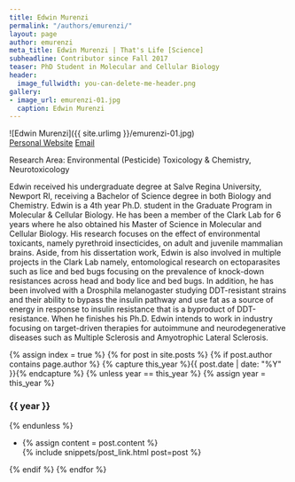 ```yaml
---
title: Edwin Murenzi
permalink: "/authors/emurenzi/"
layout: page
author: emurenzi
meta_title: Edwin Murenzi | That's Life [Science]
subheadline: Contributor since Fall 2017
teaser: PhD Student in Molecular and Cellular Biology
header:
  image_fullwidth: you-can-delete-me-header.png
gallery:
- image_url: emurenzi-01.jpg
  caption: Edwin Murenzi
---
```


![Edwin Murenzi]({{ site.urlimg }}/emurenzi-01.jpg)<br>
[Personal Website](https://www.vasci.umass.edu/contact-us/gradstudents/edwin-murenzi)
[Email](mailto:emurenzi@vasci.umass.edu)

Research Area: Environmental (Pesticide) Toxicology & Chemistry, Neurotoxicology

Edwin received his undergraduate degree at Salve Regina University, Newport RI, receiving a Bachelor of Science degree in both Biology and Chemistry. Edwin is a 4th year Ph.D. student in the Graduate Program in Molecular & Cellular Biology. He has been a member of the Clark Lab for 6 years where he also obtained his Master of Science in Molecular and Cellular Biology. His research focuses on the effect of environmental toxicants, namely pyrethroid insecticides, on adult and juvenile mammalian brains. Aside, from his dissertation work, Edwin is also involved in multiple projects in the Clark Lab namely, entomological research on ectoparasites such as lice and bed bugs focusing on the prevalence of knock-down resistances across head and body lice and bed bugs. In addition, he has been involved with a Drosphila melanogaster studying DDT-resistant strains and their ability to bypass the insulin pathway and use fat as a source of energy in response to insulin resistance that is a byproduct of DDT-resistance. When he finishes his Ph.D. Edwin intends to work in industry focusing on target-driven therapies for autoimmune and neurodegenerative diseases such as Multiple Sclerosis and Amyotrophic Lateral Sclerosis.

{% assign index = true %}
{% for post in site.posts %}
{% if post.author contains page.author %}
{% capture this_year %}{{ post.date | date: "%Y" }}{% endcapture %}
{% unless year == this_year %}
{% assign year = this_year %}
<h3>{{ year }}</h3>
{% endunless %}
<ul style="list-style-type:disc">
 <li> 
 {% assign content = post.content %} 
 <article>
 {% include snippets/post_link.html post=post %}
 </article>
 </li>
</ul>
{% endif %}
{% endfor %}
